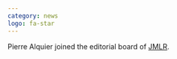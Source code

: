 ```yaml
---
category: news
logo: fa-star
---
```


Pierre Alquier joined the editorial board of [JMLR](https://www.jmlr.org/).


